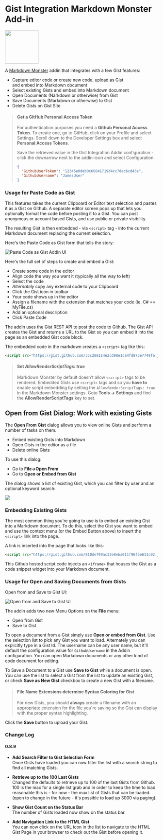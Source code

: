 # Gist Integration Markdown Monster Add-in

<img src="Build\icon.png" width="110" />

A [Markdown Monster](https://markdownmonster.west-wind.com) addin that integrates with a few Gist features:

* Capture editor code or create new code, upload as Gist  
and embed into Markdown document
* Select existing Gists and embed into Markdown document
* Open Documents (Narkdown or otherwise) from Gist
* Save Documents (Markdown or otherwise) to Gist
* Delete Gists on Gist Site

> #### Get a GitHub Personal Access Token
> For authentication purposes you need a **Github Personal Access Token**. To create one, go to GitHub, click on your Profile and select Settings. Scroll down to the Developer Settings box and select **Personal Access Tokens**.
> 
> Save the retrieved value in the Gist Integration Addin configuration - click the downarrow next to the addin-icon and select Configuration.
> ```json
> {
>   "GithubUserToken": "12345e0deb0c66041719d4cc7dec6cd45e",
>   "GithubUsername": "JamesUser"
> }
> ```

### Usage for Paste Code as Gist
This features takes the current Clipboard or Editor text selection and pastes it as a Gist on Github. A separate editor screen pops up that lets you optionally format the code before posting it to a Gist. You can post anonymous or account based Gists, and use public or private visibility.

The resulting Gist is then embedded - via `<script>` tag - into the current Markdown document replacing the current selection.

Here's the Paste Code as Gist form that tells the story:

![Paste Code as Gist Addin UI](screenshot.png)

Here's the full set of steps to create and embed a Gist:

* Create some code in the editor
* Align code the way you want it (typically all the way to left)
* Select the code
* *Alternately* copy any external code to your Clipboard
* Click the Gist icon in toolbar
* Your code shows up in the editor
* Assign a filename with the extension that matches your code (ie. C# == MyFile.cs)
* Add an optional description
* Click Paste Code

The addin uses the Gist REST API to post the code to Github. The Gist API creates the Gist and returns a URL to the Gist so you can embed it into the page as an embedded Gist code block.

The embedded code in the markdown creates a `<script>` tag like this:

```html
<script src="https://gist.github.com/35c288114e2cd98e1ca4fd875e7749fe.js"></script>
```

> #### Set *AllowRenderScriptTags: true*
> Markdown Monster by default doesn't allow `<script>` tags to be rendered. Embedded Gists use `<script>` tags and so you **have to** enable script embedding by setting the `AllowRenderScriptTags: true` in the Markdown Monster settings. Goto **Tools -> Settings** and find the **AllowRenderScriptTags** key to set.

## Open from Gist Dialog: Work with existing Gists
The **Open From Gist** dialog allows you to view online Gists and perform a number of tasks on them.

* Embed existing Gists into Markdown
* Open Gists in the editor as a file
* Delete online Gists

To use this dialog:

* Go to **File->Open From**
* Go to **Open or Embed from Gist**


The dialog shows a list of existing Gist, which you can filter by user and an optional keyword search:

![](Screenshot1.png)

### Embedding Existing Gists
The most common thing you're going to use is to embed an existing Gist into a Markdown document. To do this, select the Gist you want to embed and use the context menu (or the Embed Button above) to insert the `<script>` link into the page.

A link is inserted into the page that looks like this:

```html
<script src="https://gist.github.com/810de799ac33e8eba011f96f5e611c02.js"></script>
```

This Github hosted script code injects an `<iframe>` that houses the Gist as a code snippet widget into your Markdown document.

### Usage for Open and Saving Documents from Gists
Open from and Save to Gist UI:

![Open from and Save to Gist UI](OpenFromAndSaveAsGist.gif)

The addin adds two new Menu Options on the **File** menu:

* Open from Gist
* Save to Gist

To open a document from a Gist simply use **Open or embed from Gist**. Use the selection list to pick any Gist you want to load. Alternately you can explicitly type in a Gist Id. The username can be any user name, but it'll default the configuration value for `GithubUsername` in the Addin configuration. You can open Markdown documents or any other kind of code document for editing.

To Save a Document to a Gist use **Save to Gist** while a document is open. You can use the list to select a Gist from the list to update an existing Gist, or check **Save as New Gist** checkbox to create a new Gist with a filename.

> #### File Name Extensions determine Syntax Coloring for Gist
> For new Gists, you should **always** create a filename with an appropriate extension for the file you're saving so the Gist can display with the proper syntax highlighting.

Click the **Save** button to upload your Gist.

### Change Log

#### 0.8.9

* **Add Search Filter to Gist Selection Form**  
Once Gists have loaded you can now filter the list with a search string to find all matching Gists.

* **Retrieve up to the 100 Last Gists**  
Changed the defaults to retrieve up to 100 of the last Gists from Github. 100 is the max for a single list grab and in order to keep the time to load reasonable this is - for now - the max list of Gists that can be loaded. (open to change in the future - it's possible to load up 3000 via paging).

* **Show Gist Count on the Status Bar**  
The number of Gists loaded now show on the status bar.

* **Add Navigation Link to the HTML Gist**  
You can now click on the URL icon in the list to navigate to the HTML Gist Page in your browser to check out the Gist before opening it.